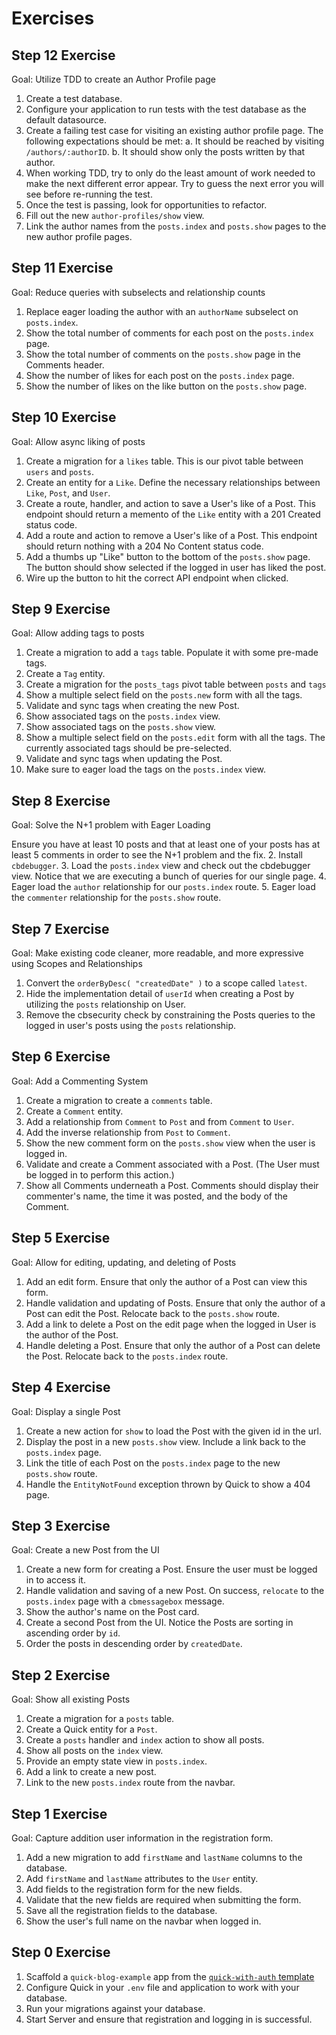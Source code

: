# Exercises

## Step 12 Exercise

Goal: Utilize TDD to create an Author Profile page

1. Create a test database.
2. Configure your application to run tests with the test database as the default datasource.
3. Create a failing test case for visiting an existing author profile page.  The following expectations should be met:
    a. It should be reached by visiting `/authors/:authorID`.
    b. It should show only the posts written by that author.
4. When working TDD, try to only do the least amount of work needed to make the next different error appear.  Try to guess the next error you will see before re-running the test.
5. Once the test is passing, look for opportunities to refactor.
6. Fill out the new `author-profiles/show` view.
7. Link the author names from the `posts.index` and `posts.show` pages to the new author profile pages.

## Step 11 Exercise

Goal: Reduce queries with subselects and relationship counts

1. Replace eager loading the author with an `authorName` subselect on `posts.index`.
2. Show the total number of comments for each post on the `posts.index` page.
3. Show the total number of comments on the `posts.show` page in the Comments header.
4. Show the number of likes for each post on the `posts.index` page.
4. Show the number of likes on the like button on the `posts.show` page.

## Step 10 Exercise

Goal: Allow async liking of posts

1. Create a migration for a `likes` table.  This is our pivot table between `users` and `posts`.
2. Create an entity for a `Like`. Define the necessary relationships between `Like`, `Post`, and `User`.
3. Create a route, handler, and action to save a User's like of a Post. This endpoint should return a memento of the `Like` entity with a 201 Created status code.
4. Add a route and action to remove a User's like of a Post. This endpoint should return nothing with a 204 No Content status code.
5. Add a thumbs up "Like" button to the bottom of the `posts.show` page. The button should show selected if the logged in user has liked the post.
6. Wire up the button to hit the correct API endpoint when clicked.

## Step 9 Exercise

Goal: Allow adding tags to posts

1. Create a migration to add a `tags` table. Populate it with some pre-made tags.
2. Create a `Tag` entity.
3. Create a migration for the `posts_tags` pivot table between `posts` and `tags`
4. Show a multiple select field on the `posts.new` form with all the tags.
5. Validate and sync tags when creating the new Post.
6. Show associated tags on the `posts.index` view.
7. Show associated tags on the `posts.show` view.
8. Show a multiple select field on the `posts.edit` form with all the tags. The currently associated tags should be pre-selected.
9. Validate and sync tags when updating the Post.
10. Make sure to eager load the tags on the `posts.index` view.


## Step 8 Exercise

Goal: Solve the N+1 problem with Eager Loading

Ensure you have at least 10 posts and that at least one of your posts has at least 5 comments in order to see the N+1 problem and the fix.
2. Install `cbdebugger`.
3. Load the `posts.index` view and check out the cbdebugger view. Notice that we are executing a bunch of queries for our single page.
4. Eager load the `author` relationship for our `posts.index` route.
5. Eager load the `commenter` relationship for the `posts.show` route.


## Step 7 Exercise

Goal: Make existing code cleaner, more readable, and more expressive using Scopes and Relationships

1. Convert the `orderByDesc( "createdDate" )` to a scope called `latest`.
2. Hide the implementation detail of `userId` when creating a Post by utilizing the `posts` relationship on User.
3. Remove the cbsecurity check by constraining the Posts queries to the logged in user's posts using the `posts` relationship.

## Step 6 Exercise

Goal: Add a Commenting System

1. Create a migration to create a `comments` table.
2. Create a `Comment` entity.
3. Add a relationship from `Comment` to `Post` and from `Comment` to `User`.
4. Add the inverse relationship from `Post` to `Comment`.
5. Show the new comment form on the `posts.show` view when the user is logged in.
6. Validate and create a Comment associated with a Post. (The User must be logged in to perform this action.)
7. Show all Comments underneath a Post.  Comments should display their commenter's name, the time it was posted, and the body of the Comment.

## Step 5 Exercise

Goal: Allow for editing, updating, and deleting of Posts

1. Add an edit form.  Ensure that only the author of a Post can view this form.
2. Handle validation and updating of Posts.  Ensure that only the author of a Post can edit the Post. Relocate back to the `posts.show` route.
3. Add a link to delete a Post on the edit page when the logged in User is the author of the Post.
4. Handle deleting a Post.  Ensure that only the author of a Post can delete the Post.  Relocate back to the `posts.index` route.

## Step 4 Exercise

Goal: Display a single Post

1. Create a new action for `show` to load the Post with the given id in the url.
2. Display the post in a new `posts.show` view. Include a link back to the `posts.index` page.
3. Link the title of each Post on the `posts.index` page to the new `posts.show` route.
4. Handle the `EntityNotFound` exception thrown by Quick to show a 404 page.

## Step 3 Exercise

Goal: Create a new Post from the UI

1. Create a new form for creating a Post.  Ensure the user must be logged in to access it.
2. Handle validation and saving of a new Post. On success, `relocate` to the `posts.index` page with a `cbmessagebox` message.
3. Show the author's name on the Post card.
4. Create a second Post from the UI. Notice the Posts are sorting in ascending order by `id`.
5. Order the posts in descending order by `createdDate`.

## Step 2 Exercise

Goal: Show all existing Posts

1. Create a migration for a `posts` table.
2. Create a Quick entity for a `Post`.
3. Create a `posts` handler and `index` action to show all posts.
4. Show all posts on the `index` view.
5. Provide an empty state view in `posts.index`.
6. Add a link to create a new post.
7. Link to the new `posts.index` route from the navbar.

## Step 1 Exercise

Goal: Capture addition user information in the registration form.

1. Add a new migration to add `firstName` and `lastName` columns to the database.
2. Add `firstName` and `lastName` attributes to the `User` entity.
3. Add fields to the registration form for the new fields.
4. Validate that the new fields are required when submitting the form.
5. Save all the registration fields to the database.
6. Show the user's full name on the navbar when logged in.

## Step 0 Exercise

1. Scaffold a `quick-blog-example` app from the [`quick-with-auth` template](https://forgebox.io/view/cbtemplate-quick-with-auth)
2. Configure Quick in your `.env` file and application to work with your database.
3. Run your migrations against your database.
4. Start Server and ensure that registration and logging in is successful.